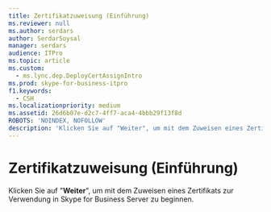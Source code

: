 ```yaml
---
title: Zertifikatzuweisung (Einführung)
ms.reviewer: null
ms.author: serdars
author: SerdarSoysal
manager: serdars
audience: ITPro
ms.topic: article
ms.custom:
  - ms.lync.dep.DeployCertAssignIntro
ms.prod: skype-for-business-itpro
f1.keywords:
  - CSH
ms.localizationpriority: medium
ms.assetid: 26d6b07e-d2c7-4ff7-aca4-4bbb29f13f8d
ROBOTS: 'NOINDEX, NOFOLLOW'
description: 'Klicken Sie auf "Weiter", um mit dem Zuweisen eines Zertifikats zur Verwendung in Skype for Business Server zu beginnen.'
---
```


# <a name="certificate-assignment-intro"></a>Zertifikatzuweisung (Einführung)
 
Klicken Sie auf "**Weiter**", um mit dem Zuweisen eines Zertifikats zur Verwendung in Skype for Business Server zu beginnen.
  

